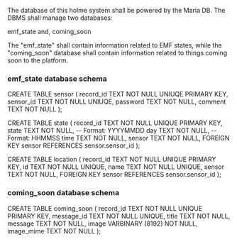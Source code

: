 The database of this holme system shall be powered by the Maria DB. The DBMS shall manage
two databases:

emf_state and,
coming_soon

The "emf_state" shall contain information related to EMF states, while the "coming_soon"
database shall contain information related to things coming soon to the platform.

### emf_state database schema

CREATE TABLE sensor (
	record_id  TEXT  NOT NULL  UNIUQE PRIMARY KEY,
	sensor_id  TEXT  NOT NULL  UNIUQE,
	password   TEXT  NOT NULL,
	comment    TEXT  NOT NULL
);

CREATE TABLE state (
	record_id  TEXT  NOT NULL  UNIQUE PRIMARY KEY,
	state      TEXT  NOT NULL,
	-- Format: YYYYMMDD
	day        TEXT  NOT NULL,
	-- Format: HHMMSS
	time       TEXT  NOT NULL,
	sensor     TEXT  NOT NULL,
	FOREIGN KEY sensor REFERENCES sensor.sensor_id
);

CREATE TABLE location (
	record_id  TEXT  NOT NULL  UNIQUE PRIMARY KEY,
	id         TEXT  NOT NULL  UNIQUE,
	name       TEXT  NOT NULL  UNIQUE,
	sensor     TEXT  NOT NULL,
	FOREIGN KEY sensor REFERENCES sensor.sensor_id
);

### coming_soon database schema

CREATE TABLE coming_soon (
	record_id   TEXT              NOT NULL  UNIQUE PRIMARY KEY,
	message_id  TEXT              NOT NULL  UNIQUE,
	title       TEXT              NOT NULL,
	message     TEXT              NOT NULL,
	image       VARBINARY (8192)  NOT NULL,
	image_mime  TEXT              NOT NULL
);

